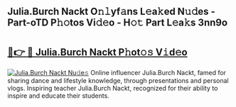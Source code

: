 ## Julia.Burch Nackt O𝚗𝚕yf𝚊ns L𝚎a𝚔ed N𝚞𝚍es - Part-oTD P𝚑𝚘tos Vi𝚍𝚎o - H𝚘𝚝 Part L𝚎a𝚔s 3nn9o

# <h2><a href="http://kfewen.oniu.top/?m=Julia.Burch+Nackt">🔗👉 🔴 Julia.Burch Nackt P𝚑ot𝚘𝚜 V𝚒d𝚎o</a></h2>

[![Julia.Burch Nackt Nu𝚍e𝚜](https://i.imgur.com/0qMVB7G.gif)](http://kfewen.oniu.top/?m=Julia.Burch+Nackt)
Online influencer Julia.Burch Nackt, famed for sharing dance and lifestyle knowledge, through presentations and personal vlogs. Inspiring teacher Julia.Burch Nackt, recognized for their ability to inspire and educate their students.  
